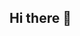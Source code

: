 ## Hi there 👋

<!--
**madhavgarg90/madhavgarg90** is a ✨ _special_ ✨ repository because its `README.md` (this file) appears on your GitHub profile.

<h1 align="center">Hi there 👋, I'm Madhav Garg</h1>
<h3 align="center">Aspiring Computer Engineer | Problem Solver | Tech Explorer</h3>

---

### 🧠 About Me
I'm an aspiring computer engineer passionate about solving real-world problems.  
From organizing national-level hackathons and co-curating a startup guidebook to building ML models and hardware-software projects, I love blending creativity with technical depth.

I have a **strong foundation in Data Structures & Algorithms (DSA)** and **C++**, and I enjoy building scalable, meaningful solutions across domains. Always exploring, always building. 🚀

---

### 🛠️ Tech Stack

<p align="left">
  <img src="https://img.shields.io/badge/C++-00599C?style=for-the-badge&logo=c%2B%2B&logoColor=white" />
  <img src="https://img.shields.io/badge/Python-14354C?style=for-the-badge&logo=python&logoColor=white" />
  <img src="https://img.shields.io/badge/JavaScript-F7DF1E?style=for-the-badge&logo=javascript&logoColor=black" />
  <img src="https://img.shields.io/badge/React-20232A?style=for-the-badge&logo=react&logoColor=61DAFB" />
  <img src="https://img.shields.io/badge/Node.js-339933?style=for-the-badge&logo=nodedotjs&logoColor=white" />
  <img src="https://img.shields.io/badge/Express.js-000000?style=for-the-badge&logo=express&logoColor=white" />
  <img src="https://img.shields.io/badge/MongoDB-4EA94B?style=for-the-badge&logo=mongodb&logoColor=white" />
  <img src="https://img.shields.io/badge/Arduino-00979D?style=for-the-badge&logo=arduino&logoColor=white" />
  <img src="https://img.shields.io/badge/TensorFlow-FF6F00?style=for-the-badge&logo=TensorFlow&logoColor=white" />
  <img src="https://img.shields.io/badge/Keras-D00000?style=for-the-badge&logo=keras&logoColor=white" />
  <img src="https://img.shields.io/badge/Scikit--Learn-F7931E?style=for-the-badge&logo=scikit-learn&logoColor=white" />
  <img src="https://img.shields.io/badge/Numpy-013243?style=for-the-badge&logo=numpy&logoColor=white" />
  <img src="https://img.shields.io/badge/Pandas-150458?style=for-the-badge&logo=pandas&logoColor=white" />
  <img src="https://img.shields.io/badge/Matplotlib-11557C?style=for-the-badge&logo=matplotlib&logoColor=white" />
  <img src="https://img.shields.io/badge/VSCode-007ACC?style=for-the-badge&logo=visual-studio-code&logoColor=white" />
</p>

---

### 🌱 Currently Learning

- Competitive Programming (C++ / CP tricks)
- Machine Learning Model Development
- Data Science and Analysis Techniques

---

### 🤝 Let's Connect!

<p>
  <a href="https://www.linkedin.com/in/madhav-garg-981a1a211/" target="_blank">
    <img src="https://img.shields.io/badge/LinkedIn-blue?style=for-the-badge&logo=linkedin&logoColor=white" />
  </a>
  <a href="mailto:madhavm1803@gmail.com">
    <img src="https://img.shields.io/badge/Gmail-D14836?style=for-the-badge&logo=gmail&logoColor=white" />
  </a>
</p>

---

<p align="center">
  <img src="https://github-readme-stats.vercel.app/api?username=madhavm1803&show_icons=true&theme=radical" alt="GitHub Stats" />
</p>

-->

